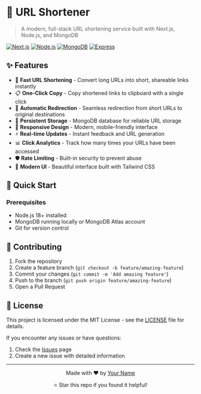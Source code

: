 # 🔗 URL Shortener

> A modern, full-stack URL shortening service built with Next.js, Node.js, and MongoDB

[![Next.js](https://img.shields.io/badge/Next.js-13+-black?style=flat-square&logo=next.js)](https://nextjs.org/)
[![Node.js](https://img.shields.io/badge/Node.js-18+-green?style=flat-square&logo=node.js)](https://nodejs.org/)
[![MongoDB](https://img.shields.io/badge/MongoDB-6+-green?style=flat-square&logo=mongodb)](https://mongodb.com/)
[![Express](https://img.shields.io/badge/Express-4+-blue?style=flat-square&logo=express)](https://expressjs.com/)

## ✨ Features

- 🚀 **Fast URL Shortening** - Convert long URLs into short, shareable links instantly
- 📋 **One-Click Copy** - Copy shortened links to clipboard with a single click
- 🔄 **Automatic Redirection** - Seamless redirection from short URLs to original destinations
- 💾 **Persistent Storage** - MongoDB database for reliable URL storage
- 📱 **Responsive Design** - Modern, mobile-friendly interface
- ⚡ **Real-time Updates** - Instant feedback and URL generation
- 📊 **Click Analytics** - Track how many times your URLs have been accessed
- 🛡️ **Rate Limiting** - Built-in security to prevent abuse
- 🎨 **Modern UI** - Beautiful interface built with Tailwind CSS

## 🚀 Quick Start

### Prerequisites

- Node.js 18+ installed
- MongoDB running locally or MongoDB Atlas account
- Git for version control

## 🤝 Contributing

1. Fork the repository
2. Create a feature branch (`git checkout -b feature/amazing-feature`)
3. Commit your changes (`git commit -m 'Add amazing feature'`)
4. Push to the branch (`git push origin feature/amazing-feature`)
5. Open a Pull Request

## 📄 License

This project is licensed under the MIT License - see the [LICENSE](LICENSE) file for details.

If you encounter any issues or have questions:

1. Check the [Issues](https://github.com/yourusername/url-shortener/issues) page
2. Create a new issue with detailed information

---

<div align="center">
  <p>Made with ❤️ by <a href="https://github.com/yourusername">Your Name</a></p>
  <p>⭐ Star this repo if you found it helpful!</p>
</div>
